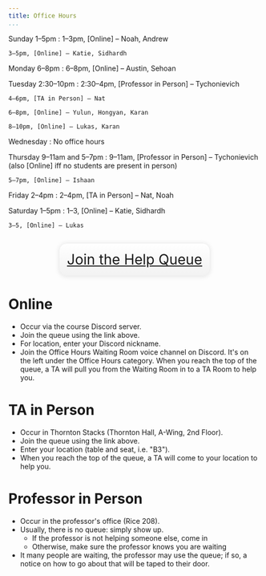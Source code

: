 ```yaml
---
title: Office Hours
...
```


Sunday 1–5pm
:   1–3pm, [Online] – Noah, Andrew

    3–5pm, [Online] – Katie, Sidhardh

Monday 6–8pm
:   6–8pm, [Online] – Austin, Sehoan

Tuesday 2:30–10pm
:   2:30–4pm, [Professor in Person] – Tychonievich
    
    4–6pm, [TA in Person] – Nat
    
    6–8pm, [Online] – Yulun, Hongyan, Karan

    8–10pm, [Online] – Lukas, Karan

Wednesday
:   No office hours

Thursday 9–11am and 5–7pm
:   9–11am, [Professor in Person] – Tychonievich (also [Online] iff no students are present in person)
    
    5–7pm, [Online] – Ishaan

Friday 2–4pm
:   2–4pm, [TA in Person] – Nat, Noah
    
Saturday 1–5pm
:   1–3, [Online] – Katie, Sidhardh

    3–5, [Online] – Lukas

<div style="display:table; font-size:200%; margin: 1em auto; padding:1ex; box-shadow: 0 1px 10px rgba(0,0,0,.1); border: thin solid #eee; border-radius:1ex; background-image: linear-gradient(to bottom, #ffffff, #f2f2f2);">
<a href="https://kytos.cs.virginia.edu/ohq/?c=cs3330">Join the Help Queue</a>
</div>


# Online

- Occur via the course Discord server.
- Join the queue using the link above.
- For location, enter your Discord nickname.
- Join the Office Hours Waiting Room voice channel on Discord. It's on the left under the Office Hours category. When you reach the top of the queue, a TA will pull you from the Waiting Room in to a TA Room to help you.

# TA in Person

- Occur in Thornton Stacks (Thornton Hall, A-Wing, 2nd Floor).
- Join the queue using the link above.
- Enter your location (table and seat, i.e. "B3").
- When you reach the top of the queue, a TA will come to your location to help you.

# Professor in Person

- Occur in the professor's office (Rice 208).
- Usually, there is no queue: simply show up.
    - If the professor is not helping someone else, come in
    - Otherwise, make sure the professor knows you are waiting
- It many people are waiting, the professor may use the queue; if so, a notice on how to go about that will be taped to their door.
